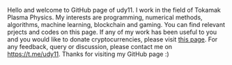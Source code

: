 Hello and welcome to GitHub page of udy11. I work in the field of Tokamak Plasma Physics. My interests are programming, numerical methods, algorithms, machine learning, blockchain and  gaming. You can find relevant prjects and codes on this page. If any of my work has been useful to you and you would like to donate cryptocurrencies, please visit	[this page](Donate_Crypto.md). For any feedback, query or discussion, please contact me on https://t.me/udy11. Thanks for visiting my GitHub page :)
